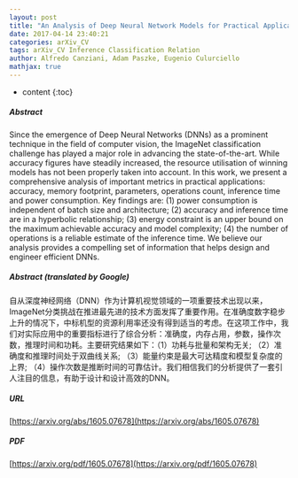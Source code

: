 ```yaml
---
layout: post
title: "An Analysis of Deep Neural Network Models for Practical Applications"
date: 2017-04-14 23:40:21
categories: arXiv_CV
tags: arXiv_CV Inference Classification Relation
author: Alfredo Canziani, Adam Paszke, Eugenio Culurciello
mathjax: true
---
```


* content
{:toc}

##### Abstract
Since the emergence of Deep Neural Networks (DNNs) as a prominent technique in the field of computer vision, the ImageNet classification challenge has played a major role in advancing the state-of-the-art. While accuracy figures have steadily increased, the resource utilisation of winning models has not been properly taken into account. In this work, we present a comprehensive analysis of important metrics in practical applications: accuracy, memory footprint, parameters, operations count, inference time and power consumption. Key findings are: (1) power consumption is independent of batch size and architecture; (2) accuracy and inference time are in a hyperbolic relationship; (3) energy constraint is an upper bound on the maximum achievable accuracy and model complexity; (4) the number of operations is a reliable estimate of the inference time. We believe our analysis provides a compelling set of information that helps design and engineer efficient DNNs.

##### Abstract (translated by Google)
自从深度神经网络（DNN）作为计算机视觉领域的一项重要技术出现以来，ImageNet分类挑战在推进最先进的技术方面发挥了重要作用。在准确度数字稳步上升的情况下，中标机型的资源利用率还没有得到适当的考虑。在这项工作中，我们对实际应用中的重要指标进行了综合分析：准确度，内存占用，参数，操作次数，推理时间和功耗。主要研究结果如下：（1）功耗与批量和架构无关; （2）准确度和推理时间处于双曲线关系; （3）能量约束是最大可达精度和模型复杂度的上界; （4）操作次数是推断时间的可靠估计。我们相信我们的分析提供了一套引人注目的信息，有助于设计和设计高效的DNN。

##### URL
[https://arxiv.org/abs/1605.07678](https://arxiv.org/abs/1605.07678)

##### PDF
[https://arxiv.org/pdf/1605.07678](https://arxiv.org/pdf/1605.07678)

